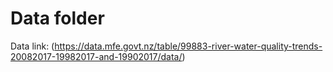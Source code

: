 # Data folder
Data link: (https://data.mfe.govt.nz/table/99883-river-water-quality-trends-20082017-19982017-and-19902017/data/)
